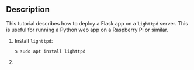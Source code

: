 Description
-----------

This tutorial describes how to deploy a Flask app on a `lighttpd` server. This is useful for running a Python web app on a Raspberry Pi or similar.

1. Install `lighttpd`:

   ```
   $ sudo apt install lighttpd
   ```
   
2. 
